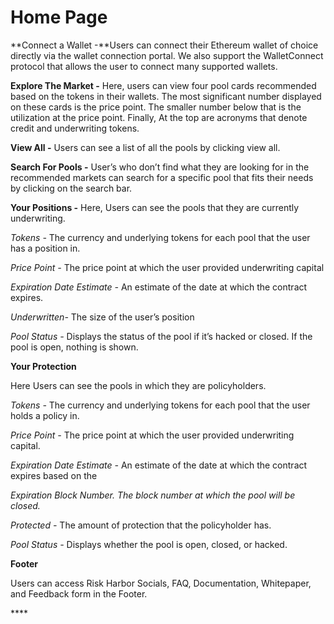 # Home Page

**Connect a Wallet -**Users can connect their Ethereum wallet of choice directly via the wallet connection portal. We also support the WalletConnect protocol that allows the user to connect many supported wallets.

**Explore The Market -** Here, users can view four pool cards recommended based on the tokens in their wallets. The most significant number displayed on these cards is the price point. The smaller number below that is the utilization at the price point. Finally, At the top are acronyms that denote credit and underwriting tokens.

**View All -** Users can see a list of all the pools by clicking view all.

**Search For Pools -** User’s who don’t find what they are looking for in the recommended markets can search for a specific pool that fits their needs by clicking on the search bar.

**Your Positions -** Here, Users can see the pools that they are currently underwriting.

_Tokens -_ The currency and underlying tokens for each pool that the user has a position in.

_Price Point -_ The price point at which the user provided underwriting capital

_Expiration Date Estimate -_ An estimate of the date at which the contract expires. 

_Underwritten-_ The size of the user’s position

_Pool Status -_ Displays the status of the pool if it’s hacked or closed. If the pool is open, nothing is shown.

**Your Protection**

Here Users can see the pools in which they are policyholders.

_Tokens -_ The currency and underlying tokens for each pool that the user holds a policy in.

_Price Point -_ The price point at which the user provided underwriting capital.

_Expiration Date Estimate -_ An estimate of the date at which the contract expires based on the

_Expiration Block Number. The block number at which the pool will be closed._

_Protected -_ The amount of protection that the policyholder has.

_Pool Status -_ Displays whether the pool is open, closed, or hacked.

**Footer**

Users can access Risk Harbor Socials, FAQ, Documentation, Whitepaper, and Feedback form in the Footer.

\*\*\*\*

